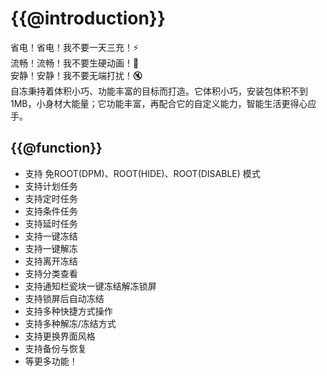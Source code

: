 # {{@introduction}}

省电！省电！我不要一天三充！:zap:  
流畅！流畅！我不要生硬动画！:dash:  
安静！安静！我不要无端打扰！:mute:  
自冻秉持着体积小巧、功能丰富的目标而打造。它体积小巧，安装包体积不到1MB，小身材大能量；它功能丰富，再配合它的自定义能力，智能生活更得心应手。

## {{@function}}

* 支持 免ROOT(DPM)、ROOT(HIDE)、ROOT(DISABLE) 模式
* 支持计划任务
* 支持定时任务
* 支持条件任务
* 支持延时任务
* 支持一键冻结
* 支持一键解冻
* 支持离开冻结
* 支持分类查看
* 支持通知栏瓷块一键冻结解冻锁屏
* 支持锁屏后自动冻结
* 支持多种快捷方式操作
* 支持多种解冻/冻结方式
* 支持更换界面风格
* 支持备份与恢复
* 等更多功能！


